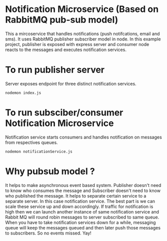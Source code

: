 # Notification Microservice (Based on RabbitMQ pub-sub model)

This a mircoservice that handles notifications (push notifcations, email and sms). It uses RabbitMQ publisher subscriber model in node. In this example project, publisher is exposed with express server and consumer node reacts to the messages and executes notification services.

# To run publisher server

Server exposes endpoint for three distinct notification services.

`
nodemon index.js
`

# To run subsciber/consumer Notification Microservice

Notification service starts consumers and handles notification on messages from respectives queues.

`
nodemon notificationService.js
`

# Why pubsub model ?

It helps to make asynchronous event based system. Publisher doesn't need to know who consumes the message and Subscriber doesn't need to know who published the message. It helps to separate certain service to a separate server. In this case notification service. The best part is we can scale these service up and down accordingly. If traffic for notification is high then we can launch another instance of same notification service and Rabbit MQ will round robin messages to server subscribed to same queue. When you have to take notification services down for a while, messaging queue will keep the messages queued and then later push those messages to subscribers. So no events missed. Yay!
